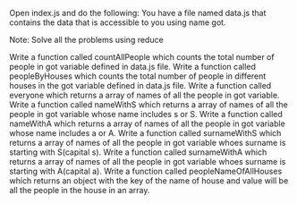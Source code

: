 Open index.js and do the following:
You have a file named data.js that contains the data that is accessible to you using name got.

Note: Solve all the problems using reduce

Write a function called countAllPeople which counts the total number of people in got variable defined in data.js file.
Write a function called peopleByHouses which counts the total number of people in different houses in the got variable defined in data.js file.
Write a function called everyone which returns a array of names of all the people in got variable.
Write a function called nameWithS which returns a array of names of all the people in got variable whose name includes s or S.
Write a function called nameWithA which returns a array of names of all the people in got variable whose name includes a or A.
Write a function called surnameWithS which returns a array of names of all the people in got variable whoes surname is starting with S(capital s).
Write a function called surnameWithA which returns a array of names of all the people in got variable whoes surname is starting with A(capital a).
Write a function called peopleNameOfAllHouses which returns an object with the key of the name of house and value will be all the people in the house in an array.